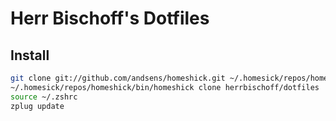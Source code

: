 # Herr Bischoff's Dotfiles

## Install

```zsh
git clone git://github.com/andsens/homeshick.git ~/.homesick/repos/homeshick
~/.homesick/repos/homeshick/bin/homeshick clone herrbischoff/dotfiles
source ~/.zshrc
zplug update
```
